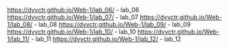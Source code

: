 https://dvvctr.github.io/Web-1/lab_06/ - lab_06  
https://dvvctr.github.io/Web-1/lab_07/ - lab_07
https://dvvctr.github.io/Web-1/lab_08/ - lab_08
https://dvvctr.github.io/Web-1/lab_09/ - lab_09
https://dvvctr.github.io/Web-1/lab_10/ - lab_10 
https://dvvctr.github.io/Web-1/lab_11/ - lab_11 
https://dvvctr.github.io/Web-1/lab_12/ - lab_12 
